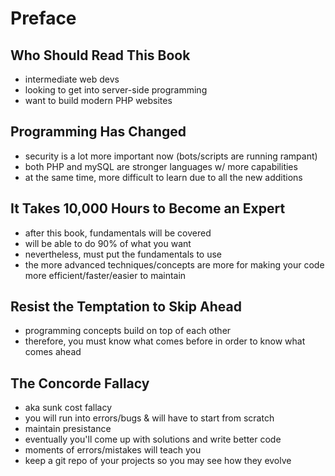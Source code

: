 # Preface

## Who Should Read This Book

- intermediate web devs
- looking to get into server-side programming
- want to build modern PHP websites

## Programming Has Changed

- security is a lot more important now (bots/scripts are running rampant)
- both PHP and mySQL are stronger languages w/ more capabilities
- at the same time, more difficult to learn due to all the new additions

## It Takes 10,000 Hours to Become an Expert

- after this book, fundamentals will be covered
- will be able to do 90% of what you want
- nevertheless, must put the fundamentals to use
- the more advanced techniques/concepts are more for making your code more efficient/faster/easier to maintain

## Resist the Temptation to Skip Ahead

- programming concepts build on top of each other
- therefore, you must know what comes before in order to know what comes ahead

## The Concorde Fallacy

- aka sunk cost fallacy
- you will run into errors/bugs & will have to start from scratch
- maintain presistance
- eventually you'll come up with solutions and write better code
- moments of errors/mistakes will teach you
- keep a git repo of your projects so you may see how they evolve
